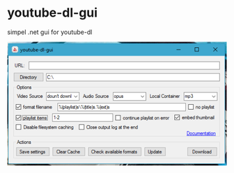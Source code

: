 # youtube-dl-gui
simpel .net gui for youtube-dl

![youtube-dl-gui screenshot](https://raw.githubusercontent.com/B17C0D3/youtube-dl-gui/master/youtube-dl-gui/youtube-dl-gui_v1.1.png)    
